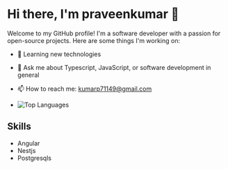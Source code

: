# Hi there, I'm praveenkumar 👋

Welcome to my GitHub profile! I'm a software developer with a passion for open-source projects. Here are some things I'm working on:

- 🌱 Learning new technologies
- 💬 Ask me about Typescript, JavaScript, or software development in general
- 📫 How to reach me: [kumarp71149@gmail.com](mailto:kumarp71149@gmail.com)

- ![Top Languages](https://github-readme-stats.vercel.app/api/top-langs/?username=praveenk545&layout=compact&theme=radical)


## Skills

- Angular
- Nestjs
- Postgresqls
